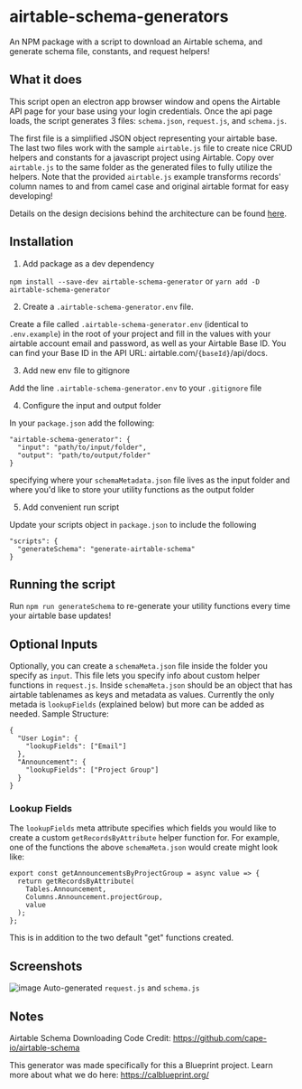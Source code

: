 # airtable-schema-generators

An NPM package with a script to download an Airtable schema, and generate schema file, constants, and request helpers! 

## What it does

This script open an electron app browser window and opens the Airtable API page for your base using your login credentials. Once the api page loads, the script generates 3 files: `schema.json`, `request.js`, and `schema.js`.

The first file is a simplified JSON object representing your airtable base. The last two files work with the sample `airtable.js` file to create nice CRUD helpers and constants for a javascript project using Airtable. Copy over `airtable.js` to the same folder as the generated files to fully utilize the helpers. Note that the provided `airtable.js` example transforms records' column names to and from camel case and original airtable format for easy developing!

Details on the design decisions behind the architecture can be found [here](https://www.notion.so/calblueprint/PP-Power-Airtable-Client-Side-6a1b6734af294ef88609a6d6d256ca3d).

## Installation

1. Add package as a dev dependency

`npm install --save-dev airtable-schema-generator`
or
`yarn add -D airtable-schema-generator`

2. Create a `.airtable-schema-generator.env` file.

Create a file called `.airtable-schema-generator.env` (identical to `.env.example`) in the root of your project and fill in the values with your airtable account email and password, as well as your Airtable Base ID. You can find your Base ID in the API URL: airtable.com/`{baseId}`/api/docs.

3. Add new env file to gitignore

Add the line `.airtable-schema-generator.env` to your `.gitignore` file

4. Configure the input and output folder

In your `package.json` add the following: 
```
"airtable-schema-generator": { 
  "input": "path/to/input/folder",
  "output": "path/to/output/folder"
}
```
specifying where your `schemaMetadata.json` file lives as the input folder and where you'd like to store your utility functions as the output folder

5. Add convenient run script

Update your scripts object in `package.json` to include the following

```
"scripts": { 
  "generateSchema": "generate-airtable-schema"
}
```

## Running the script

Run `npm run generateSchema` to re-generate your utility functions every time your airtable base updates!

## Optional Inputs

Optionally, you can create a `schemaMeta.json` file inside the folder you specify as `input`. This file lets you specify info about custom helper functions in `request.js`. Inside `schemaMeta.json` should be an object that has airtable tablenames as keys and metadata as values. Currently the only metada is `lookupFields` (explained below) but more can be added as needed. Sample Structure: 

```
{
  "User Login": {
    "lookupFields": ["Email"]
  },
  "Announcement": {
    "lookupFields": ["Project Group"]
  }
}

```

### Lookup Fields
The `lookupFields` meta attribute specifies which fields you would like to create a custom `getRecordsByAttribute` helper function for. For example, one of the functions the above `schemaMeta.json` would create might look like:
```
export const getAnnouncementsByProjectGroup = async value => {
  return getRecordsByAttribute(
    Tables.Announcement,
    Columns.Announcement.projectGroup,
    value
  );
};
```
This is in addition to the two default "get" functions created. 

## Screenshots

![image](https://user-images.githubusercontent.com/5147486/72138426-7286e780-3352-11ea-8582-f6010de2c390.png)
Auto-generated `request.js` and `schema.js`

## Notes

Airtable Schema Downloading Code Credit: https://github.com/cape-io/airtable-schema

This generator was made specifically for this a Blueprint project. Learn more about what we do here: https://calblueprint.org/
